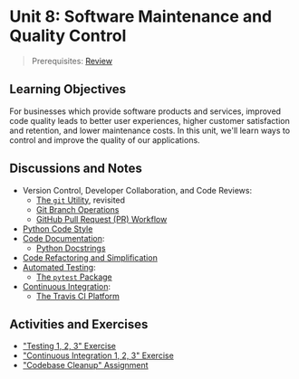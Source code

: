 # Unit 8: Software Maintenance and Quality Control

> Prerequisites: [Review](unit-7.md)

## Learning Objectives

For businesses which provide software products and services, improved code quality leads to better user experiences, higher customer satisfaction and retention, and lower maintenance costs. In this unit, we'll learn ways to control and improve the quality of our applications.

## Discussions and Notes

  + Version Control, Developer Collaboration, and Code Reviews:
    + [The `git` Utility](/notes/clis/git.md), revisited
    + [Git Branch Operations](/notes/clis/git.md#branch-operations)
    + [GitHub Pull Request (PR) Workflow](https://guides.github.com/introduction/flow/)
  + [Python Code Style](/notes/python/syntax-and-style.md)
  + [Code Documentation](/notes/software/documentation.md):
    + [Python Docstrings](/notes/python/docstrings.md)
  + [Code Refactoring and Simplification](/notes/software/refactoring.md)
  + [Automated Testing](/notes/software/testing.md):
    + [The `pytest` Package](/notes/python/packages/pytest.md)
  + [Continuous Integration](/notes/software/testing.md#continuous-integration):
    + [The Travis CI Platform](/notes/devtools/travis-ci.md)

## Activities and Exercises

  + ["Testing 1, 2, 3" Exercise](/exercises/testing-123/README.md)
  + ["Continuous Integration 1, 2, 3" Exercise](/exercises/ci-123/README.md)
  + ["Codebase Cleanup" Assignment](/exercises/codebase-cleanup/README.md)
